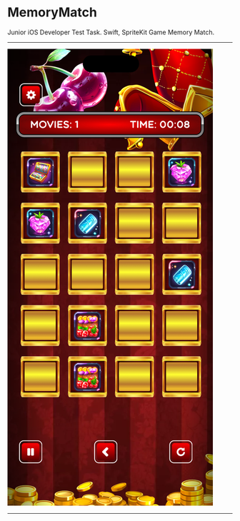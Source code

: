 # MemoryMatch
Junior iOS Developer Test Task. Swift, SpriteKit Game Memory Match.

---

![GitHub Cards Preview](https://github.com/pshptr/MemoryMatch/blob/main/Memory%20Match/Assets.xcassets/interface.imageset/interface.png)

---
